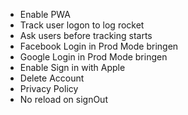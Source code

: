 - Enable PWA
- Track user logon to log rocket
- Ask users before tracking starts
- Facebook Login in Prod Mode bringen
- Google Login in Prod Mode bringen
- Enable Sign in with Apple
- Delete Account
- Privacy Policy
- No reload on signOut